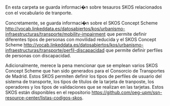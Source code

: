 En esta carpeta se guarda informaci�n sobre tesauros SKOS relacionados con el vocabulario de tranporte.

Concretamente, se guarda informaci�n sobre el SKOS Concept Scheme http://vocab.linkeddata.es/datosabiertos/kos/urbanismo-infraestructuras/transporte/mobility-impairment que permite definir diferentes tipos de personas con movilidad reducida y el SKOS Concept Scheme http://vocab.linkeddata.es/datosabiertos/kos/urbanismo-infraestructuras/transporte/perfil-discapacidad que permite definir perfiles de personas con discapacidad.

Adicionalmente, merece la pena mencionar que se emplean varios SKOS Concept Scheme que han sido generados para el Consorcio de Transportes de Madrid. Estos SKOS permiten definir los tipos de perfiles de usuario del sistema de transporte, los tipos de títulos de la tarjeta de tranposte, los operadores y los tipos de validaciones que se realizan en las tarjetas. Estos SKOS están disponibles en el repositorio https://github.com/oeg-upm/ssn-resource-center/listas-codigos-skos.
